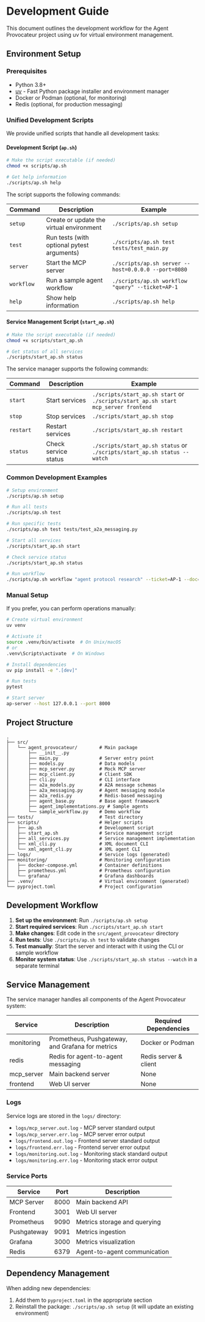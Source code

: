 # Development Guide

This document outlines the development workflow for the Agent Provocateur project using uv for virtual environment management.

## Environment Setup

### Prerequisites

- Python 3.8+
- [uv](https://github.com/astral-sh/uv) - Fast Python package installer and environment manager
- Docker or Podman (optional, for monitoring)
- Redis (optional, for production messaging)

### Unified Development Scripts

We provide unified scripts that handle all development tasks:

#### Development Script (`ap.sh`)

```bash
# Make the script executable (if needed)
chmod +x scripts/ap.sh

# Get help information
./scripts/ap.sh help
```

The script supports the following commands:

| Command | Description | Example |
|---------|-------------|---------|
| `setup` | Create or update the virtual environment | `./scripts/ap.sh setup` |
| `test` | Run tests (with optional pytest arguments) | `./scripts/ap.sh test tests/test_main.py` |
| `server` | Start the MCP server | `./scripts/ap.sh server --host=0.0.0.0 --port=8080` |
| `workflow` | Run a sample agent workflow | `./scripts/ap.sh workflow "query" --ticket=AP-1` |
| `help` | Show help information | `./scripts/ap.sh help` |

#### Service Management Script (`start_ap.sh`)

```bash
# Make the script executable (if needed)
chmod +x scripts/start_ap.sh

# Get status of all services
./scripts/start_ap.sh status
```

The service manager supports the following commands:

| Command | Description | Example |
|---------|-------------|---------|
| `start` | Start services | `./scripts/start_ap.sh start` or `./scripts/start_ap.sh start mcp_server frontend` |
| `stop` | Stop services | `./scripts/start_ap.sh stop` |
| `restart` | Restart services | `./scripts/start_ap.sh restart` |
| `status` | Check service status | `./scripts/start_ap.sh status` or `./scripts/start_ap.sh status --watch` |

### Common Development Examples

```bash
# Setup environment
./scripts/ap.sh setup

# Run all tests
./scripts/ap.sh test

# Run specific tests
./scripts/ap.sh test tests/test_a2a_messaging.py

# Start all services
./scripts/start_ap.sh start

# Check service status
./scripts/start_ap.sh status

# Run workflow
./scripts/ap.sh workflow "agent protocol research" --ticket=AP-1 --doc=doc1
```

### Manual Setup

If you prefer, you can perform operations manually:

```bash
# Create virtual environment
uv venv

# Activate it
source .venv/bin/activate  # On Unix/macOS
# or
.venv\Scripts\activate  # On Windows

# Install dependencies
uv pip install -e ".[dev]"

# Run tests
pytest

# Start server
ap-server --host 127.0.0.1 --port 8000
```

## Project Structure

```
.
├── src/
│   └── agent_provocateur/        # Main package
│       ├── __init__.py
│       ├── main.py               # Server entry point
│       ├── models.py             # Data models
│       ├── mcp_server.py         # Mock MCP server
│       ├── mcp_client.py         # Client SDK
│       ├── cli.py                # CLI interface
│       ├── a2a_models.py         # A2A message schemas
│       ├── a2a_messaging.py      # Agent messaging module
│       ├── a2a_redis.py          # Redis-based messaging
│       ├── agent_base.py         # Base agent framework
│       ├── agent_implementations.py # Sample agents
│       └── sample_workflow.py    # Demo workflow
├── tests/                        # Test directory
├── scripts/                      # Helper scripts
│   ├── ap.sh                     # Development script
│   ├── start_ap.sh               # Service management script
│   ├── all_services.py           # Service management implementation
│   ├── xml_cli.py                # XML document CLI
│   └── xml_agent_cli.py          # XML agent CLI
├── logs/                         # Service logs (generated)
├── monitoring/                   # Monitoring configuration
│   ├── docker-compose.yml        # Container definitions
│   ├── prometheus.yml            # Prometheus configuration
│   └── grafana/                  # Grafana dashboards
├── .venv/                        # Virtual environment (generated)
└── pyproject.toml                # Project configuration
```

## Development Workflow

1. **Set up the environment**: Run `./scripts/ap.sh setup`
2. **Start required services**: Run `./scripts/start_ap.sh start`
3. **Make changes**: Edit code in the `src/agent_provocateur` directory
4. **Run tests**: Use `./scripts/ap.sh test` to validate changes
5. **Test manually**: Start the server and interact with it using the CLI or sample workflow
6. **Monitor system status**: Use `./scripts/start_ap.sh status --watch` in a separate terminal

## Service Management

The service manager handles all components of the Agent Provocateur system:

| Service | Description | Required Dependencies |
|---------|-------------|----------------------|
| monitoring | Prometheus, Pushgateway, and Grafana for metrics | Docker or Podman |
| redis | Redis for agent-to-agent messaging | Redis server & client |
| mcp_server | Main backend server | None |
| frontend | Web UI server | None |

### Logs

Service logs are stored in the `logs/` directory:
- `logs/mcp_server.out.log` - MCP server standard output
- `logs/mcp_server.err.log` - MCP server error output
- `logs/frontend.out.log` - Frontend server standard output
- `logs/frontend.err.log` - Frontend server error output
- `logs/monitoring.out.log` - Monitoring stack standard output
- `logs/monitoring.err.log` - Monitoring stack error output

### Service Ports

| Service | Port | Description |
|---------|------|-------------|
| MCP Server | 8000 | Main backend API |
| Frontend | 3001 | Web UI server |
| Prometheus | 9090 | Metrics storage and querying |
| Pushgateway | 9091 | Metrics ingestion |
| Grafana | 3000 | Metrics visualization |
| Redis | 6379 | Agent-to-agent communication |

## Dependency Management

When adding new dependencies:

1. Add them to `pyproject.toml` in the appropriate section
2. Reinstall the package: `./scripts/ap.sh setup` (it will update an existing environment)